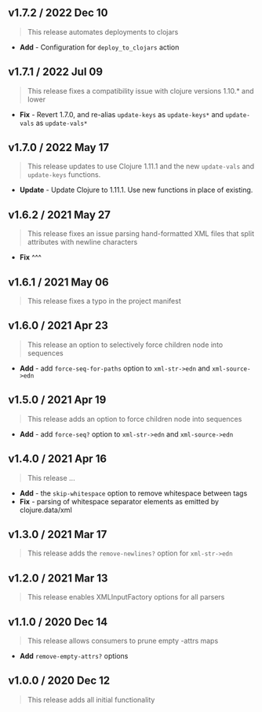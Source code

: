 ## v1.7.2 / 2022 Dec 10

> This release automates deployments to clojars

* **Add** - Configuration for `deploy_to_clojars` action

## v1.7.1 / 2022 Jul 09

> This release fixes a compatibility issue with clojure versions 1.10.* and lower

* **Fix** - Revert 1.7.0, and re-alias `update-keys` as `update-keys*` and `update-vals` as `update-vals*`

## v1.7.0 / 2022 May 17

> This release updates to use Clojure 1.11.1 and the new `update-vals` and `update-keys` functions.

* **Update** - Update Clojure to 1.11.1. Use new functions in place of existing.

## v1.6.2 / 2021 May 27

> This release fixes an issue parsing hand-formatted XML files that split attributes with newline characters

* **Fix** ^^^

## v1.6.1 / 2021 May 06

> This release fixes a typo in the project manifest

## v1.6.0 / 2021 Apr 23

> This release an option to selectively force children node into sequences

* **Add** - add `force-seq-for-paths` option to `xml-str->edn` and `xml-source->edn`

## v1.5.0 / 2021 Apr 19

> This release adds an option to force children node into sequences

* **Add** - add `force-seq?` option to `xml-str->edn` and `xml-source->edn`

## v1.4.0 / 2021 Apr 16

> This release ...

* **Add** - the `skip-whitespace` option to remove whitespace between tags
* **Fix** - parsing of whitespace separator elements as emitted by clojure.data/xml

## v1.3.0 / 2021 Mar 17

> This release adds the `remove-newlines?` option for `xml-str->edn`

## v1.2.0 / 2021 Mar 13

> This release enables XMLInputFactory options for all parsers

## v1.1.0 / 2020 Dec 14

> This release allows consumers to prune empty -attrs maps

* **Add** `remove-empty-attrs?` options

## v1.0.0 / 2020 Dec 12

> This release adds all initial functionality
